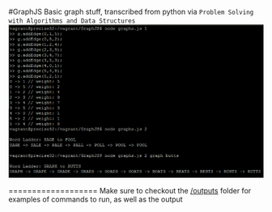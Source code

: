 #GraphJS
Basic graph stuff, transcribed from python via `Problem Solving with Algorithms and Data Structures`
![hi](https://raw.githubusercontent.com/Robert-Wett/GraphJS/master/img/screenshot.png)

===================
Make sure to checkout the [/outputs](https://github.com/Robert-Wett/GraphJS/tree/master/outputs) folder for examples of commands to run, as well as the output
